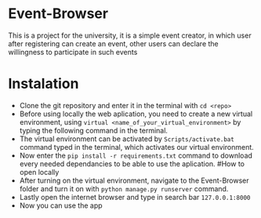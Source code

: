 # Event-Browser
This is a project for the university, it is a simple event creator, in which user after registering can create an event, other users can declare the willingness to participate in such events
# Instalation
- Clone the git repository and enter it in the terminal with ```cd <repo>```
- Before using locally the web aplication, you need to create a new virtual environment, using ```virtual <name_of_your_virtual_environment>``` by typing the following command in the terminal.
- The virtual environment can be activated by ```Scripts/activate.bat``` command typed in the terminal, which activates our virtual environment.
- Now enter the ```pip install -r requirements.txt``` command to download every needed dependancies to be able to use the aplication.
#How to open locally
- After turning on the virtual environment, navigate to the Event-Browser folder and turn it on with ```python manage.py runserver``` command.
- Lastly open the internet browser and type in search bar ```127.0.0.1:8000```
- Now you can use the app
